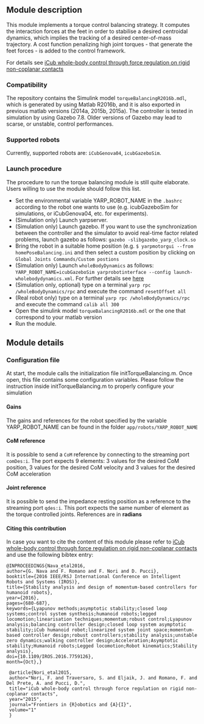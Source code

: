 ## Module description

This module implements a torque control balancing strategy.
It computes the interaction forces at the feet in order to stabilise a desired centroidal dynamics, which implies the tracking of a desired center-of-mass trajectory.
A cost function penalizing high joint torques - that generate the feet forces - is added to the control framework.

For details see [iCub whole-body control through force regulation on rigid non-coplanar contacts](http://journal.frontiersin.org/article/10.3389/frobt.2015.00006/abstract)

### Compatibility
The repository contains the Simulink model `torqueBalancingR2016b.mdl`, which is generated by using Matlab R2016b, and it is also exported in previous matlab versions (2014a, 2015b, 2015a). The controller is tested in simulation by using Gazebo 7.8. Older versions of Gazebo may lead to scarse, or unstable, control performances.

### Supported robots
Currently, supported robots are: `iCubGenova04`, `icubGazeboSim`.

### Launch procedure
The procedure to run the torque balancing module is still quite elaborate.
Users willing to use the module should follow this list.

- Set the environmental variable YARP_ROBOT_NAME in the `.bashrc` according to the robot one wants to use (e.g. icubGazeboSim for simulations, or iCubGenova04, etc. for experiments).
- (Simulation only) Launch yarpserver.
- (Simulation only) Launch gazebo. If you want to use the synchronization between the controller and the simulator to avoid real-time factor related problems, launch gazebo as follows: `gazebo -slibgazebo_yarp_clock.so` 
- Bring the robot in a suitable home position (e.g. `$ yarpmotorgui --from homePoseBalancing.ini` and then select a custom position by clicking on `Global Joints Commands/Custom postions`
- (Simulation only) Launch `wholeBodyDynamics` as follows: `YARP_ROBOT_NAME=icubGazeboSim yarprobotinterface --config launch-wholebodydynamics.xml`. For further details see [here](https://github.com/robotology/codyco-modules/blob/master/doc/force_control_on_icub.md#run-wholebodydynamics-on-an-external-pc)
- (Simulation only, optional) type on a terminal `yarp rpc /wholeBodyDynamics/rpc` and execute the command `resetOffset all` 
- (Real robot only) type on a terminal `yarp rpc /wholeBodyDynamics/rpc` and execute the command `calib all 300` 
- Open the simulink model `torqueBalancingR2016b.mdl` or the one that correspond to your matlab version
- Run the module.

## Module details
### Configuration file
At start, the module calls the initialization file initTorqueBalancing.m. Once open, this file contains some configuration variables. Please follow the instruction inside initTorqueBalancing.m to properly configure your simulation

#### Gains
The gains and references for the robot specified by the variable YARP_ROBOT_NAME can be found in the folder `app/robots/YARP_ROBOT_NAME`

#### CoM reference
It is possible to send a `CoM` reference by connecting to the streaming port `comDes:i`. The port expects 9 elements: 3 values for the  desired CoM  position, 3 values for the  desired CoM velocity and 3 values for the  desired CoM acceleration

#### Joint reference
It is possible to send the impedance resting position as a reference to the streaming port `qdes:i`. This port expects the same number of element as the torque controlled joints. References are in **radians**

#### Citing this contribution
In case you want to cite the content of this module please refer to [iCub whole-body control through force regulation on rigid non-coplanar contacts](http://journal.frontiersin.org/article/10.3389/frobt.2015.00006/abstract) and use the following bibtex entry:

```
@INPROCEEDINGS{Nava_etal2016, 
author={G. Nava and F. Romano and F. Nori and D. Pucci}, 
booktitle={2016 IEEE/RSJ International Conference on Intelligent Robots and Systems (IROS)}, 
title={Stability analysis and design of momentum-based controllers for humanoid robots}, 
year={2016}, 
pages={680-687}, 
keywords={Lyapunov methods;asymptotic stability;closed loop systems;control system synthesis;humanoid robots;legged locomotion;linearisation techniques;momentum;robust control;Lyapunov analysis;balancing controller design;closed loop system asymptotic stability;iCub humanoid robot;linearized system joint space;momentum-based controller design;robust controllers;stability analysis;unstable zero dynamics;walking controller design;Acceleration;Asymptotic stability;Humanoid robots;Legged locomotion;Robot kinematics;Stability analysis}, 
doi={10.1109/IROS.2016.7759126}, 
month={Oct},}
```

```
 @article{Nori_etal2015,
 author="Nori, F. and Traversaro, S. and Eljaik, J. and Romano, F. and Del Prete, A. and Pucci, D.",
 title="iCub whole-body control through force regulation on rigid non-coplanar contacts",
 year="2015",
 journal="Frontiers in {R}obotics and {A}{I}",
 volume="1"
 }
```